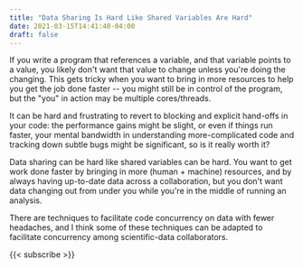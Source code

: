 ```yaml
---
title: "Data Sharing Is Hard Like Shared Variables Are Hard"
date: 2021-03-15T14:41:48-04:00
draft: false
---
```


If you write a program that references a variable, and that variable points to a value, you likely don't want that value
to change unless you're doing the changing. This gets tricky when you want to bring in more resources to help you get
the job done faster -- you might still be in control of the program, but the "you" in action may be multiple
cores/threads.

It can be hard and frustrating to revert to blocking and explicit hand-offs in your code: the performance gains might be
slight, or even if things run faster, your mental bandwidth in understanding more-complicated code and tracking down
subtle bugs might be significant, so is it really worth it?

Data sharing can be hard like shared variables can be hard. You want to get work done faster by bringing in more
(human + machine)
resources, and by always having up-to-date data across a collaboration, but you don't want data changing out
from under you while you're in the middle of running an analysis.

There are techniques to facilitate code concurrency on data with fewer headaches, and I think some of these techniques
can be adapted to facilitate concurrency among scientific-data collaborators.

{{< subscribe >}}

